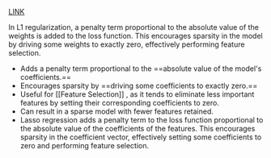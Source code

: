 [LINK](https://www.youtube.com/watch?v=NGf0voTMlcs)

In L1 regularization, a penalty term proportional to the absolute value of the weights is added to the loss function. This encourages sparsity in the model by driving some weights to exactly zero, effectively performing feature selection.

- Adds a penalty term proportional to the ==absolute value of the model's coefficients.==
- Encourages sparsity by ==driving some coefficients to exactly zero.==
- Useful for [[Feature Selection]] , as it tends to eliminate less important features by setting their corresponding coefficients to zero.
- Can result in a sparse model with fewer features retained.
-  Lasso regression adds a penalty term to the loss function proportional to the absolute value of the coefficients of the features. This encourages sparsity in the coefficient vector, effectively setting some coefficients to zero and performing feature selection.
